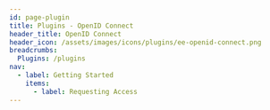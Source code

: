 ```yaml
---
id: page-plugin
title: Plugins - OpenID Connect
header_title: OpenID Connect
header_icon: /assets/images/icons/plugins/ee-openid-connect.png
breadcrumbs:
  Plugins: /plugins
nav:
  - label: Getting Started
    items:
      - label: Requesting Access
---
```

